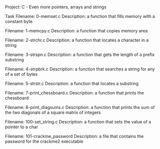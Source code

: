 Project: C - Even more pointers, arrays and strings

Task 
Filename: 0-memset.c
Description: a function that fills memory with a constant byte 

Filename: 1-memcpy.c
Description: a function that copies memory area

Filename: 2-strchr.c
Description: a function that locates a character in a string

Filename: 3-strspn.c
Description: a function that gets the length of a prefix substring

Filename: 4-strpbrk.c
Description: a function that searches a string for any of a set of bytes

Filename: 5-strstr.c
Description: a function that locates a substring

Filename: 7-print_chessboard.c
Description:  a function that prints the chessboard

Filename: 8-print_diagsums.c
Description: a function that prints the sum of the two diagonals of a square matrix of integers

Filename: 100-set_string.c
Description: a function that sets the value of a pointer to a char

Filename: 101-crackme_password
Description:  a file that contains the password for the crackme2 executable
